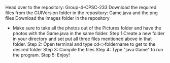 Head over to the repository: Group-4-CPSC-233 
Download the required files from the GUIVersion folder in the repository: Game.java and the png files
Download the images folder in the repository
- Make sure to take all the photos out of the Pictures folder and have the photos with the Game.java in the same folder.
Step 1.Create a new folder in your directory and set put all three files mentioned above in that folder. 
Step 2: Open terminal and type cd<>foldername to get to the desired folder 
Step 3: Compile the files 
Step 4: Type "java Game" to run the program. 
Step 5: Enjoy!


